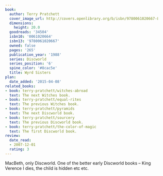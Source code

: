 ```yaml
---
book:
  author: Terry Pratchett
  cover_image_url: http://covers.openlibrary.org/b/isbn/9780061020667-L.jpg
  dimensions:
    height: 20.0
  goodreads: '34504'
  isbn10: '0061020664'
  isbn13: '9780061020667'
  owned: false
  pages: '265'
  publication_year: '1988'
  series: Discworld
  series_position: '6'
  spine_color: '#8cac5e'
  title: Wyrd Sisters
plan:
  date_added: '2015-04-08'
related_books:
- book: terry-pratchett/witches-abroad
  text: The next Witches book.
- book: terry-pratchett/equal-rites
  text: The previous Witches book.
- book: terry-pratchett/pyramids
  text: The next Discworld book.
- book: terry-pratchett/sourcery
  text: The previous Discworld book.
- book: terry-pratchett/the-color-of-magic
  text: The first Discworld book.
review:
  date_read:
  - 2007-12-01
  rating: 3
---
```


MacBeth, only Discworld. One of the better early Discworld books – King Verence I dies, the child is hidden etc etc.

